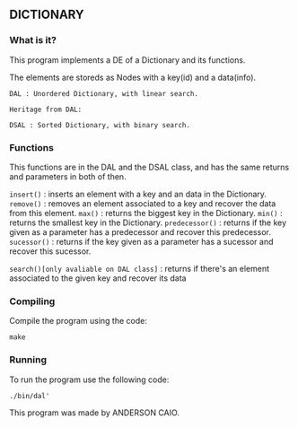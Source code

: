 ## DICTIONARY ##

### What is it? ###

This program implements a DE of a Dictionary and its functions.

The elements are storeds as Nodes with a key(id) and a data(info).

	DAL : Unordered Dictionary, with linear search.

	Heritage from DAL:

	DSAL : Sorted Dictionary, with binary search.

### Functions ###

This functions are in the DAL and the DSAL class, and has the same returns and parameters in both of then.

`insert()`      : inserts an element with a key and an data in the Dictionary.
`remove()`      : removes an element associated to a key and recover the data from this element.
`max()`         : returns the biggest key in the Dictionary.
`min()`         : returns the smallest key in the Dictionary.
`predecessor()` : returns if the key given as a parameter has a predecessor and recover this predecessor. 
`sucessor()`    : returns if the key given as a parameter has a sucessor and recover this sucessor.

`search()[only avaliable on DAL class]` : returns if there's an element associated to the given key and recover its data

### Compiling ###

Compile the program using the code:

`make`

### Running ###

To run the program use the following code:

`./bin/dal'`

This program was made by ANDERSON CAIO.